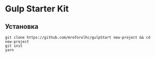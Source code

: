 # Gulp Starter Kit

##  Установка
```
git clone https://github.com/mroforolhc/gulpStart new-project && cd new-project
git init
yarn
```
